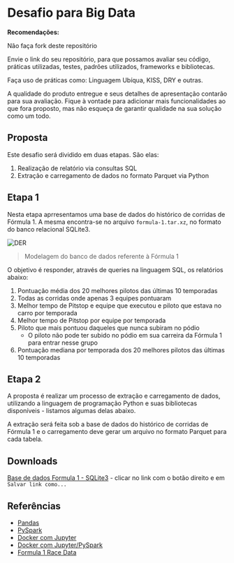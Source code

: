 # Desafio para Big Data

**Recomendações:**

Não faça fork deste repositório

Envie o link do seu repositório, para que possamos avaliar seu código, práticas
utilizadas, testes, padrões utilizados, frameworks e bibliotecas.

Faça uso de práticas como: Linguagem Ubíqua, KISS, DRY e outras.

A qualidade do produto entregue e seus detalhes de apresentação contarão para
sua avaliação. Fique à vontade para adicionar mais funcionalidades ao que fora
proposto, mas não esqueça de garantir qualidade na sua solução como um todo.

## Proposta

Este desafio será dividido em duas etapas. São elas:

  1. Realização de relatório via consultas SQL
  2. Extração e carregamento de dados no formato Parquet via Python

## Etapa 1

Nesta etapa aprresentamos uma base de dados do histórico de corridas de Fórmula 1. A mesma encontra-se no arquivo `formula-1.tar.xz`, no formato
do banco relacional SQLite3.

![DER](/home/lserra/PycharmProjects/LabsEV/img/schema-formula-1.png)

> Modelagem do banco de dados referente à Fórmula 1

O objetivo é responder, através de queries na linguagem SQL, os relatórios abaixo:

  1. Pontuação média dos 20 melhores pilotos das últimas 10 temporadas
  2. Todas as corridas onde apenas 3 equipes pontuaram
  3. Melhor tempo de Pitstop e equipe que executou e piloto que estava no carro por temporada
  4. Melhor tempo de Pitstop por equipe por temporada
  5. Piloto que mais pontuou daqueles que nunca subiram no pódio 
      - O piloto não pode ter subido no pódio em sua carreira da Fórmula 1 para entrar nesse grupo
  6. Pontuação mediana por temporada dos 20 melhores pilotos das últimas 10 temporadas

## Etapa 2

A proposta é realizar um processo de extração e carregamento de dados, utilizando a linguagem de programação Python e suas bibliotecas disponíveis - listamos algumas delas abaixo.

A extração será feita sob a base de dados do histórico de corridas de Fórmula 1 e o carregamento deve gerar um arquivo no formato Parquet para cada tabela.

## Downloads

[Base de dados Formula 1 - SQLite3](https://raw.githubusercontent.com/estantevirtual/vagas/master/desafios/assets/formula-1.tar.xz)
    - clicar no link com o botão direito e em `Salvar link como...`

## Referências

- [Pandas](https://pandas.pydata.org/)
- [PySpark](https://spark.apache.org/docs/latest/quick-start.html)
- [Docker com Jupyter](https://hub.docker.com/r/jupyter/)
- [Docker com Jupyter/PySpark](https://hub.docker.com/r/jupyter/pyspark-notebook/)
- [Formula 1 Race Data](https://www.kaggle.com/cjgdev/formula-1-race-data-19502017)

